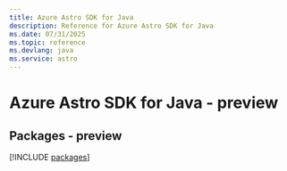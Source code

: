 ```yaml
---
title: Azure Astro SDK for Java
description: Reference for Azure Astro SDK for Java
ms.date: 07/31/2025
ms.topic: reference
ms.devlang: java
ms.service: astro
---
```

# Azure Astro SDK for Java - preview
## Packages - preview
[!INCLUDE [packages](astro-index.md)]